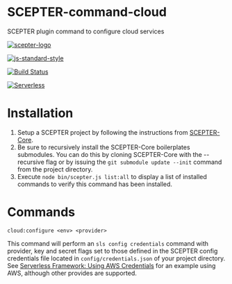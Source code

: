 # SCEPTER-command-cloud
SCEPTER plugin command to configure cloud services

[![scepter-logo](http://res.cloudinary.com/source-4-society/image/upload/v1519221119/scepter_hzpcqt.png)](https://github.com/source4societyorg/SCEPTER-core)

[![js-standard-style](https://cdn.rawgit.com/standard/standard/master/badge.svg)](http://standardjs.com)

[![Build Status](https://travis-ci.org/source4societyorg/SCEPTER-command-cloud.svg?branch=master)](https://travis-ci.org/source4societyorg/SCEPTER-command-cloud)

[![Serverless](http://public.serverless.com/badges/v1.svg)](http://serverless.com)

# Installation

1. Setup a SCEPTER project by following the instructions from [SCEPTER-Core](https://github.com/source4societyorg/SCEPTER-core).
2. Be sure to recursively install the SCEPTER-Core boilerplates submodules. You can do this by cloning SCEPTER-Core with the --recursive flag or by issuing the `git submodule update --init` command from the project directory.
3. Execute `node bin/scepter.js list:all` to display a list of installed commands to verify this command has been installed.

# Commands

`cloud:configure <env> <provider>`

This command will perform an `sls config credentials` command with provider, key and secret flags set to those defined in the SCEPTER config credentials file located in `config/credentials.json` of your project directory. See [Serverless Framework: Using AWS Credentials](https://serverless.com/framework/docs/providers/aws/guide/credentials#using-aws-profiles) for an example using AWS, although other provides are supported.
